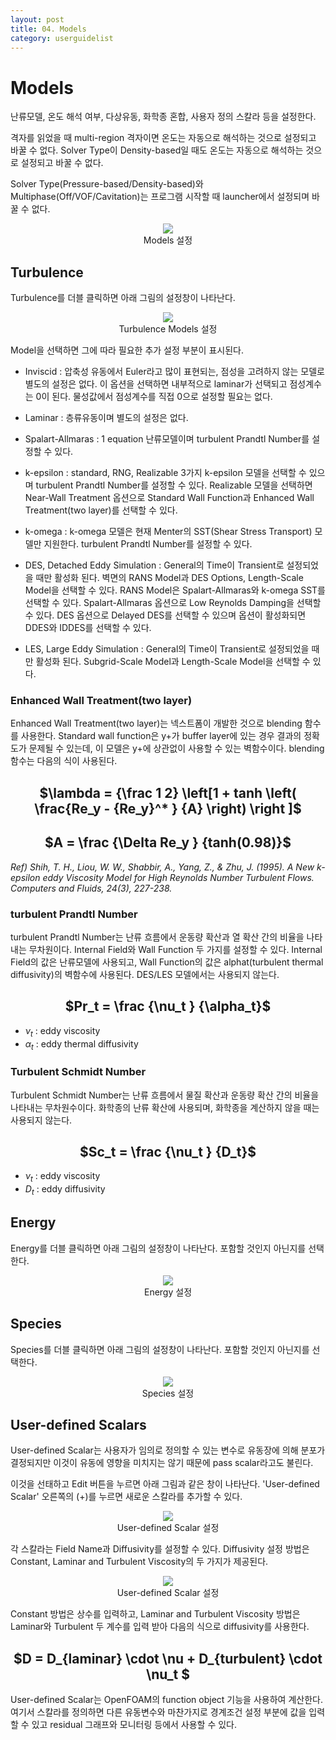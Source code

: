 ```yaml
---
layout: post
title: 04. Models
category: userguidelist
---
```


# Models

난류모델, 온도 해석 여부, 다상유동, 화학종 혼합, 사용자 정의 스칼라 등을 설정한다.

격자를 읽었을 때 multi-region 격자이면 온도는 자동으로 해석하는 것으로 설정되고 바꿀 수 없다. Solver Type이 Density-based일 때도 온도는 자동으로 해석하는 것으로 설정되고 바꿀 수 없다.

Solver Type(Pressure-based/Density-based)와 Multiphase(Off/VOF/Cavitation)는 프로그램 시작할 때 launcher에서 설정되며 바꿀 수 없다.

<p align='center'>
    <img src="https://github.com/nextfoam/baram-pages/raw/main/screenshots/pic/models.png"><br> Models 설정
</p>

## Turbulence

Turbulence를 더블 클릭하면 아래 그림의 설정창이 나타난다.

<p align='center'>
    <img src="https://github.com/nextfoam/baram-pages/raw/main/screenshots/pic/turbulence.png"><br> Turbulence Models 설정
</p>

Model을 선택하면 그에 따라 필요한 추가 설정 부분이 표시된다.

* Inviscid : 압축성 유동에서 Euler라고 많이 표현되는, 점성을 고려하지 않는 모델로 별도의 설정은 없다. 이 옵션을 선택하면 내부적으로 laminar가 선택되고 점성계수는 0이 된다. 물성값에서 점성계수를 직접 0으로 설정할 필요는 없다.

* Laminar : 층류유동이며 별도의 설정은 없다.

* Spalart-Allmaras : 1 equation 난류모델이며 turbulent Prandtl Number를 설정할 수 있다.

* k-epsilon : standard, RNG, Realizable 3가지 k-epsilon 모델을 선택할 수 있으며 turbulent Prandtl Number를 설정할 수 있다. Realizable 모델을 선택하면 Near-Wall Treatment 옵션으로 Standard Wall Function과 Enhanced Wall Treatment(two layer)를 선택할 수 있다.

* k-omega : k-omega 모델은 현재 Menter의 SST(Shear Stress Transport) 모델만 지원한다. turbulent Prandtl Number를 설정할 수 있다.

* DES, Detached Eddy Simulation : General의 Time이 Transient로 설정되었을 때만 활성화 된다. 벽면의 RANS Model과 DES Options, Length-Scale Model을 선택할 수 있다. RANS Model은 Spalart-Allmaras와 k-omega SST를 선택할 수 있다. Spalart-Allmaras 옵션으로 Low Reynolds Damping을 선택할 수 있다. DES 옵션으로 Delayed DES를 선택할 수 있으며 옵션이 활성화되면 DDES와 IDDES를 선택할 수 있다.

* LES, Large Eddy Simulation : General의 Time이 Transient로 설정되었을 때만 활성화 된다. Subgrid-Scale Model과 Length-Scale Model을 선택할 수 있다.

### Enhanced Wall Treatment(two layer)

Enhanced Wall Treatment(two layer)는 넥스트폼이 개발한 것으로 blending 함수를 사용한다. Standard wall function은 y+가 buffer layer에 있는 경우 결과의 정확도가 문제될 수 있는데, 이 모델은 y+에 상관없이 사용할 수 있는 벽함수이다. blending 함수는 다음의 식이 사용된다.

<h2 style="text-align: center">
    $\lambda = {\frac 1 2} \left[1 + tanh \left( \frac{Re_y - {Re_y}^* } {A} \right) \right ]$
</h2>

<h2 style="text-align: center">
    $A = \frac {\Delta Re_y } {tanh(0.98)}$
</h2>

*Ref) Shih, T. H., Liou, W. W., Shabbir, A., Yang, Z., & Zhu, J. (1995). A New k-epsilon eddy Viscosity Model for High Reynolds Number Turbulent Flows. Computers and Fluids, 24(3), 227-238.*


### turbulent Prandtl Number

turbulent Prandtl Number는 난류 흐름에서 운동량 확산과 열 확산 간의 비율을 나타내는 무차원이다.  Internal Field와 Wall Function 두 가지를 설정할 수 있다. Internal Field의 값은 난류모델에 사용되고, Wall Function의 값은 alphat(turbulent thermal diffusivity)의 벽함수에 사용된다. DES/LES 모델에서는 사용되지 않는다.

<h2 style="text-align: center">
    $Pr_t = \frac {\nu_t } {\alpha_t}$
</h2>

+ $\nu_t$ : eddy viscosity
+ $\alpha_t$ : eddy thermal diffusivity
 
### Turbulent Schmidt Number

Turbulent Schmidt Number는 난류 흐름에서 물질 확산과 운동량 확산 간의 비율을 나타내는 무차원수이다. 화학종의 난류 확산에 사용되며, 화학종을 계산하지 않을 때는 사용되지 않는다.

<h2 style="text-align: center">
    $Sc_t = \frac {\nu_t } {D_t}$
</h2>

+ $\nu_t$ : eddy viscosity
+ $D_t$ : eddy diffusivity

## Energy

Energy를 더블 클릭하면 아래 그림의 설정창이 나타난다. 포함할 것인지 아닌지를 선택한다.

<p align='center'>
    <img src="https://github.com/nextfoam/baram-pages/raw/main/screenshots/pic/energy.png"> <br> Energy 설정 
</p>

## Species

Species를 더블 클릭하면 아래 그림의 설정창이 나타난다. 포함할 것인지 아닌지를 선택한다.

<p align='center'>
    <img src="https://github.com/nextfoam/baram-pages/raw/main/screenshots/pic/species.png"> <br> Species 설정 
</p>

## User-defined Scalars

User-defined Scalar는 사용자가 임의로 정의할 수 있는 변수로 유동장에 의해 분포가 결정되지만 이것이 유동에 영향을 미치지는 않기 때문에 pass scalar라고도 불린다. 

이것을 선태하고 Edit 버튼을 누르면 아래 그림과 같은 창이 나타난다. 'User-defined Scalar' 오른쪽의 (+)를 누르면 새로운 스칼라를 추가할 수 있다.

<p align='center'>
    <img src="https://github.com/nextfoam/baram-pages/raw/main/screenshots/pic/uds0.png"><br> User-defined Scalar 설정
</p>

각 스칼라는 Field Name과 Diffusivity를 설정할 수 있다. Diffusivity 설정 방법은 Constant, Laminar and Turbulent Viscosity의 두 가지가 제공된다. 

<p align='center'>
    <img src="https://github.com/nextfoam/baram-pages/raw/main/screenshots/pic/uds1.png"><br> User-defined Scalar 설정
</p>

Constant 방법은 상수를 입력하고, Laminar and Turbulent Viscosity 방법은 Laminar와 Turbulent 두 계수를 입력 받아 다음의 식으로 diffusivity를 사용한다.


<h2 style="text-align: center">
    $D = D_{laminar} \cdot \nu + D_{turbulent} \cdot \nu_t $
</h2>

User-defined Scalar는 OpenFOAM의 function object 기능을 사용하여 계산한다. 여기서 스칼라를 정의하면 다른 유동변수와 마찬가지로 경계조건 설정 부분에 값을 입력할 수 있고 residual 그래프와 모니터링 등에서 사용할 수 있다.
